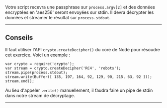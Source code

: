 Votre script recevra une passphrase sur `process.argv[2]` et des données encryptées en 'aes256' seront envoyées sur stdin. Il devra décrypter les données et streamer le résultat sur `process.stdout`.

----------------------------------------------------------------------
## Conseils

Il faut utiliser l'API `crypto.createDecipher()` du core de Node pour résoudre cet exercice. Voici un exemple :

    var crypto = require('crypto');
    var stream = crypto.createDecipher('RC4', 'robots');
    stream.pipe(process.stdout);
    stream.write(Buffer([ 135, 197, 164, 92, 129, 90, 215, 63, 92 ]));
    stream.end();

Au lieu d'appeler `.write()` manuellement, il faudra faire un pipe de stdin dans notre stream de décryptage.

----------------------------------------------------------------------
